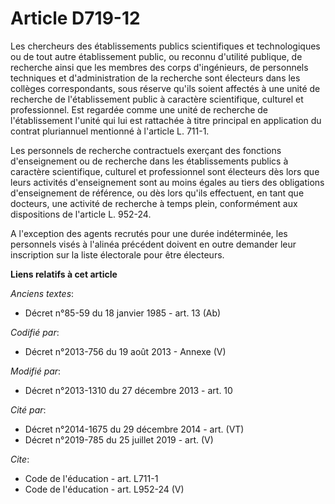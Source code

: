 # Article D719-12

Les chercheurs des établissements publics scientifiques et technologiques ou de tout autre établissement public, ou reconnu
d'utilité publique, de recherche ainsi que les membres des corps d'ingénieurs, de personnels techniques et d'administration
de la recherche sont électeurs dans les collèges correspondants, sous réserve qu'ils soient affectés à une unité de recherche
de l'établissement public à caractère scientifique, culturel et professionnel. Est regardée comme une unité de recherche de
l'établissement l'unité qui lui est rattachée à titre principal en application du contrat pluriannuel mentionné à l'article
L. 711-1. 

Les personnels de recherche contractuels exerçant des fonctions d'enseignement ou de recherche dans les établissements
publics à caractère scientifique, culturel et professionnel sont électeurs dès lors que leurs activités d'enseignement sont
au moins égales au tiers des obligations d'enseignement de référence, ou dès lors qu'ils effectuent, en tant que docteurs,
une activité de recherche à temps plein, conformément aux dispositions de l'article L. 952-24. 

A l'exception des agents recrutés pour une durée indéterminée, les personnels visés à l'alinéa précédent doivent en outre
demander leur inscription sur la liste électorale pour être électeurs.

**Liens relatifs à cet article**

_Anciens textes_:

  - Décret n°85-59 du 18 janvier 1985 - art. 13 (Ab)

_Codifié par_:

  - Décret n°2013-756 du 19 août 2013 -  Annexe (V)

_Modifié par_:

  - Décret n°2013-1310 du 27 décembre 2013 - art. 10

_Cité par_:

  - Décret n°2014-1675 du 29 décembre 2014 - art. (VT)
  - Décret n°2019-785 du 25 juillet 2019 - art. (V)

_Cite_:

  - Code de l'éducation - art. L711-1
  - Code de l'éducation - art. L952-24 (V)
